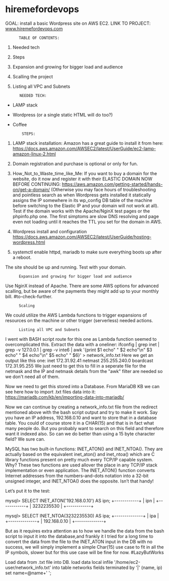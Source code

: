 # hiremefordevops

GOAL: install a basic Wordpress site on AWS EC2.
LINK TO PROJECT: www.hiremefordevops.com

          TABLE OF CONTENTS:
1. Needed tech
2. Steps
3. Expansion and growing for bigger load and audience
4. Scalling the project
5. Listing all VPC and Subnets




          NEEDED TECH:
- LAMP stack
- Wordpress (or a single static HTML will do too?)
- Coffee





          STEPS:
1. LAMP stack installation: Amazon has a great guide to install it from here:
          https://docs.aws.amazon.com/AWSEC2/latest/UserGuide/ec2-lamp-amazon-linux-2.html
          
3. Domain registration and purchase is optional or only for fun.
4. How_Not_to_Waste_time_like_Me: If you want to buy a domain for the website, do it now and register it with their ELASTIC DOMAIN NOW BEFORE CONTINUING: https://aws.amazon.com/getting-started/hands-on/get-a-domain/ (Otherwise you may face hours of troubleshooting and pointless search as when Wordpress gets installed it statically assigns the IP somewhere in its wp_config DB table of the machine before switching to the Elastic IP and your domain will not work at all). Test if the domain works with the Apache/NginX test pages or the phpinfo.php one. The first simptoms are slow DNS resolving and page even not loading until it reaches the TTL you set for the domain in AWS.
5. Wordpress install and configuration https://docs.aws.amazon.com/AWSEC2/latest/UserGuide/hosting-wordpress.html
6. systemctl enable httpd, mariadb to make sure everything boots up after a reboot.

The site should be up and running. Test with your domain.





          Expansion and growing for bigger load and audience
Use NginX instead of Apache. There are some AWS options for advanced scalling, but be aware of the payments they might add up to your monthly bill. #to-check-further. 





          Scaling
We could utilize the AWS Lambda functions to trigger expansions of resources on the machine or other trigger (serverless) needed actions.




          Listing all VPC and Subnets
I went with BASH script route for this one as Lambda function seemed to overcomplicated this.
Extract the data with a oneliner:
          ifconfig | grep inet | grep -v 127.0.0.1 | grep -v inte6 | awk '{print $1 echo" " $2 echo"\n" $3 echo" " $4 echo"\n" $5 echo" " $6}' > network_info.txt
Here we get an output like this one:
          inet 172.31.92.41 
          netmast 255.255.240.0 
          boardcast 172.31.95.255
We just need to get this to fill in a seperate file for the netmask and the IP and netmask details from the "awk" filter are needed so we don't need all of them.

Now we need to get this stored into a Database. From MariaDB KB we can see here how to import .txt files data into it:
https://mariadb.com/kb/en/importing-data-into-mariadb/

Now we can continue by creating a network_info.txt file from the redirect mentioned above with the bash script output and try to make it work.
Say you have an IP address, 192.168.0.10 and want to store that in a database table. You could of course store it in a CHAR(15) and that is in fact what many people do. But you probably want to search on this field and therefore want it indexed also. So can we do better than using a 15 byte character field? We sure can.

MySQL has two built-in functions: INET_ATON() and INET_NTOA(). They are actually based on the equivalent inet_aton() and inet_ntoa() which are C library functions present on pretty much every TCP/IP capable system. Why? These two functions are used allover the place in any TCP/IP stack implementation or even application.
The INET_ATON() function converts Internet addresses from the numbers-and-dots notation into a 32-bit unsigned integer, and INET_NTOA() does the opposite. Isn’t that handy!

Let’s put it to the test:

mysql> SELECT INET_ATON('192.168.0.10') AS ipn;
+------------+
| ipn        |
+------------+
| 3232235530 |
+------------+

mysql> SELECT INET_NTOA(3232235530) AS ipa;
+--------------+
| ipa          |
+--------------+
| 192.168.0.10 |
+--------------+

But as it requires extra attention as to how we handle the data from the bash script to input it into the database,and frankly it I tried for a long time to convert the data from the file to the INET_ATON input in the DB with no success, we will simply implement a simple Char(15) use case to fit in all the IP symbols, slower but for this use case will be fine for now. #LazyButWorks

Load data from .txt file into DB.
load data local infile '/home/ec2-user/network_info.txt' into table networks fields terminated by '|' (name, ip) set name=@name+' ';

